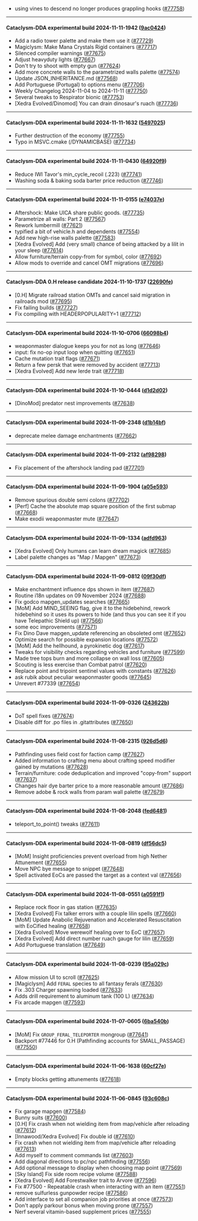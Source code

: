 * using vines to descend no longer produces grappling hooks ([#77758](https://github.com/CleverRaven/Cataclysm-DDA/pull/77758))

---

#### Cataclysm-DDA experimental build 2024-11-11-1942 ([9ac0424](https://github.com/CleverRaven/Cataclysm-DDA/releases/tag/cdda-experimental-2024-11-11-1942))

* Add a radio tower palette and make them use it ([#77729](https://github.com/CleverRaven/Cataclysm-DDA/pull/77729))
* Magiclysm: Make Mana Crystals Rigid containers ([#77717](https://github.com/CleverRaven/Cataclysm-DDA/pull/77717))
* Silenced compiler warnings ([#77675](https://github.com/CleverRaven/Cataclysm-DDA/pull/77675))
* Adjust heavyduty lights ([#77667](https://github.com/CleverRaven/Cataclysm-DDA/pull/77667))
* Don't try to shoot with empty gun ([#77624](https://github.com/CleverRaven/Cataclysm-DDA/pull/77624))
* Add more concrete walls to the parametrized walls palette ([#77574](https://github.com/CleverRaven/Cataclysm-DDA/pull/77574))
* Update JSON_INHERITANCE.md ([#77568](https://github.com/CleverRaven/Cataclysm-DDA/pull/77568))
* Add Portuguese (Portugal) to options menu ([#77706](https://github.com/CleverRaven/Cataclysm-DDA/pull/77706))
* Weekly Changelog 2024-11-04 to 2024-11-11 ([#77750](https://github.com/CleverRaven/Cataclysm-DDA/pull/77750))
* Several tweaks to Respirator bionic ([#77753](https://github.com/CleverRaven/Cataclysm-DDA/pull/77753))
* [Xedra Evolved/Dinomod] You can drain dinosaur's ruach ([#77736](https://github.com/CleverRaven/Cataclysm-DDA/pull/77736))

---

#### Cataclysm-DDA experimental build 2024-11-11-1632 ([5497025](https://github.com/CleverRaven/Cataclysm-DDA/releases/tag/cdda-experimental-2024-11-11-1632))

* Further destruction of the economy ([#77755](https://github.com/CleverRaven/Cataclysm-DDA/pull/77755))
* Typo in MSVC.cmake (/DYNAMICBASE) ([#77734](https://github.com/CleverRaven/Cataclysm-DDA/pull/77734))

---

#### Cataclysm-DDA experimental build 2024-11-11-0430 ([64920f9](https://github.com/CleverRaven/Cataclysm-DDA/releases/tag/cdda-experimental-2024-11-11-0430))

* Reduce IWI Tavor's min_cycle_recoil (.223) ([#77741](https://github.com/CleverRaven/Cataclysm-DDA/pull/77741))
* Washing soda & baking soda barter price reduction ([#77746](https://github.com/CleverRaven/Cataclysm-DDA/pull/77746))

---

#### Cataclysm-DDA experimental build 2024-11-11-0155 ([e74037e](https://github.com/CleverRaven/Cataclysm-DDA/releases/tag/cdda-experimental-2024-11-11-0155))

* Aftershock: Make UICA share public goods. ([#77735](https://github.com/CleverRaven/Cataclysm-DDA/pull/77735))
* Parametrize all walls: Part 2 ([#77567](https://github.com/CleverRaven/Cataclysm-DDA/pull/77567))
* Rework lumbermill ([#77621](https://github.com/CleverRaven/Cataclysm-DDA/pull/77621))
* typified a bit of vehicle.h and dependents ([#77554](https://github.com/CleverRaven/Cataclysm-DDA/pull/77554))
* Add new high-rise walls palette ([#77583](https://github.com/CleverRaven/Cataclysm-DDA/pull/77583))
* [Xedra Evolved] Add (very small) chance of being attacked by a lilit in your sleep ([#77614](https://github.com/CleverRaven/Cataclysm-DDA/pull/77614))
* Allow furniture/terrain copy-from for symbol, color ([#77692](https://github.com/CleverRaven/Cataclysm-DDA/pull/77692))
* Allow mods to override and cancel OMT migrations ([#77696](https://github.com/CleverRaven/Cataclysm-DDA/pull/77696))

---

#### Cataclysm-DDA 0.H release candidate 2024-11-10-1737 ([22690fe](https://github.com/CleverRaven/Cataclysm-DDA/releases/tag/cdda-0.H-2024-11-10-1737))

* [0.H] Migrate railroad station OMTs and cancel said migration in railroads mod ([#77695](https://github.com/CleverRaven/Cataclysm-DDA/pull/77695))
* Fix failing builds ([#77727](https://github.com/CleverRaven/Cataclysm-DDA/pull/77727))
* Fix compiling with HEADERPOPULARITY=1 ([#77712](https://github.com/CleverRaven/Cataclysm-DDA/pull/77712))

---

#### Cataclysm-DDA experimental build 2024-11-10-0706 ([66098b4](https://github.com/CleverRaven/Cataclysm-DDA/releases/tag/cdda-experimental-2024-11-10-0706))

* weaponmaster dialogue keeps you for not as long ([#77646](https://github.com/CleverRaven/Cataclysm-DDA/pull/77646))
* input: fix no-op input loop when quitting ([#77651](https://github.com/CleverRaven/Cataclysm-DDA/pull/77651))
* Cache mutation trait flags ([#77671](https://github.com/CleverRaven/Cataclysm-DDA/pull/77671))
* Return a few persk that were removed by accident ([#77713](https://github.com/CleverRaven/Cataclysm-DDA/pull/77713))
* [Xedra Evolved] Add new Ierde trait ([#77718](https://github.com/CleverRaven/Cataclysm-DDA/pull/77718))

---

#### Cataclysm-DDA experimental build 2024-11-10-0444 ([d1d2d02](https://github.com/CleverRaven/Cataclysm-DDA/releases/tag/cdda-experimental-2024-11-10-0444))

* [DinoMod] predator nest improvements ([#77638](https://github.com/CleverRaven/Cataclysm-DDA/pull/77638))

---

#### Cataclysm-DDA experimental build 2024-11-09-2348 ([d1b14bf](https://github.com/CleverRaven/Cataclysm-DDA/releases/tag/cdda-experimental-2024-11-09-2348))

* deprecate melee damage enchantments ([#77662](https://github.com/CleverRaven/Cataclysm-DDA/pull/77662))

---

#### Cataclysm-DDA experimental build 2024-11-09-2132 ([af98298](https://github.com/CleverRaven/Cataclysm-DDA/releases/tag/cdda-experimental-2024-11-09-2132))

* Fix placement of the aftershock landing pad ([#77701](https://github.com/CleverRaven/Cataclysm-DDA/pull/77701))

---

#### Cataclysm-DDA experimental build 2024-11-09-1904 ([a05e593](https://github.com/CleverRaven/Cataclysm-DDA/releases/tag/cdda-experimental-2024-11-09-1904))

* Remove spurious double semi colons ([#77702](https://github.com/CleverRaven/Cataclysm-DDA/pull/77702))
* [Perf] Cache the absolute map square position of the first submap ([#77668](https://github.com/CleverRaven/Cataclysm-DDA/pull/77668))
* Make exodii weaponmaster mute ([#77647](https://github.com/CleverRaven/Cataclysm-DDA/pull/77647))

---

#### Cataclysm-DDA experimental build 2024-11-09-1334 ([adfd963](https://github.com/CleverRaven/Cataclysm-DDA/releases/tag/cdda-experimental-2024-11-09-1334))

* [Xedra Evolved] Only humans can learn dream magick ([#77685](https://github.com/CleverRaven/Cataclysm-DDA/pull/77685))
* Label palette changes as "Map / Mapgen" ([#77673](https://github.com/CleverRaven/Cataclysm-DDA/pull/77673))

---

#### Cataclysm-DDA experimental build 2024-11-09-0812 ([09f30df](https://github.com/CleverRaven/Cataclysm-DDA/releases/tag/cdda-experimental-2024-11-09-0812))

* Make enchantment influence dps shown in item ([#77687](https://github.com/CleverRaven/Cataclysm-DDA/pull/77687))
* Routine i18n updates on 09 November 2024 ([#77688](https://github.com/CleverRaven/Cataclysm-DDA/pull/77688))
* Fix godco mapgen_updates searches ([#77665](https://github.com/CleverRaven/Cataclysm-DDA/pull/77665))
* [MoM] Add MIND_SEEING flag, give it to the hidebehind, rework hidebehind so it uses its powers to hide (and thus you can see it if you have Telepathic Shield up) ([#77566](https://github.com/CleverRaven/Cataclysm-DDA/pull/77566))
* some eoc improvements ([#77571](https://github.com/CleverRaven/Cataclysm-DDA/pull/77571))
* Fix Dino Dave mapgen_update referencing an obsoleted omt ([#77652](https://github.com/CleverRaven/Cataclysm-DDA/pull/77652))
* Optimize search for possible expansion locations ([#77572](https://github.com/CleverRaven/Cataclysm-DDA/pull/77572))
* [MoM] Add the hellhound, a pyrokinetic dog ([#77617](https://github.com/CleverRaven/Cataclysm-DDA/pull/77617))
* Tweaks for visibility checks regarding vehicles and furniture ([#77599](https://github.com/CleverRaven/Cataclysm-DDA/pull/77599))
* Made tree tops burn and more collapse on wall loss ([#77605](https://github.com/CleverRaven/Cataclysm-DDA/pull/77605))
* Scouting is less exercise than Combat patrol ([#77620](https://github.com/CleverRaven/Cataclysm-DDA/pull/77620))
* Replace point and tripoint sentinel values with constants ([#77626](https://github.com/CleverRaven/Cataclysm-DDA/pull/77626))
* ask rubik about peculiar weaponmaster goods ([#77645](https://github.com/CleverRaven/Cataclysm-DDA/pull/77645))
* Unrevert #77339 ([#77654](https://github.com/CleverRaven/Cataclysm-DDA/pull/77654))

---

#### Cataclysm-DDA experimental build 2024-11-09-0326 ([243622b](https://github.com/CleverRaven/Cataclysm-DDA/releases/tag/cdda-experimental-2024-11-09-0326))

* DoT spell fixes ([#77674](https://github.com/CleverRaven/Cataclysm-DDA/pull/77674))
* Disable diff for .po files in .gitattributes ([#77650](https://github.com/CleverRaven/Cataclysm-DDA/pull/77650))

---

#### Cataclysm-DDA experimental build 2024-11-08-2315 ([926d5d6](https://github.com/CleverRaven/Cataclysm-DDA/releases/tag/cdda-experimental-2024-11-08-2315))

* Pathfinding uses field cost for faction camp ([#77627](https://github.com/CleverRaven/Cataclysm-DDA/pull/77627))
* Added information to crafting menu about crafting speed modifier gained by mutations ([#77628](https://github.com/CleverRaven/Cataclysm-DDA/pull/77628))
* Terrain/furniture: code deduplication and improved "copy-from" support ([#77637](https://github.com/CleverRaven/Cataclysm-DDA/pull/77637))
* Changes hair dye barter price to a more reasonable amount ([#77686](https://github.com/CleverRaven/Cataclysm-DDA/pull/77686))
* Remove adobe & rock walls from param wall palette ([#77679](https://github.com/CleverRaven/Cataclysm-DDA/pull/77679))

---

#### Cataclysm-DDA experimental build 2024-11-08-2048 ([fed6481](https://github.com/CleverRaven/Cataclysm-DDA/releases/tag/cdda-experimental-2024-11-08-2048))

* teleport_to_point() tweaks ([#77611](https://github.com/CleverRaven/Cataclysm-DDA/pull/77611))

---

#### Cataclysm-DDA experimental build 2024-11-08-0819 ([df56dc5](https://github.com/CleverRaven/Cataclysm-DDA/releases/tag/cdda-experimental-2024-11-08-0819))

* [MoM] Insight proficiencies prevent overload from high Nether Attunement ([#77655](https://github.com/CleverRaven/Cataclysm-DDA/pull/77655))
* Move NPC bye message to snippet ([#77648](https://github.com/CleverRaven/Cataclysm-DDA/pull/77648))
* Spell activated EoCs are passed the target as a context val ([#77656](https://github.com/CleverRaven/Cataclysm-DDA/pull/77656))

---

#### Cataclysm-DDA experimental build 2024-11-08-0551 ([a0591f1](https://github.com/CleverRaven/Cataclysm-DDA/releases/tag/cdda-experimental-2024-11-08-0551))

* Replace rock floor in gas station ([#77635](https://github.com/CleverRaven/Cataclysm-DDA/pull/77635))
* [Xedra Evolved] Fix talker errors with a couple lilin spells ([#77660](https://github.com/CleverRaven/Cataclysm-DDA/pull/77660))
* [MoM] Update Anabolic Rejuvenation and Accelerated Resuscitation with EoCified healing ([#77658](https://github.com/CleverRaven/Cataclysm-DDA/pull/77658))
* [Xedra Evolved] Move werewolf healing over to EoC ([#77657](https://github.com/CleverRaven/Cataclysm-DDA/pull/77657))
* [Xedra Evolved] Add direct number ruach gauge for lilin ([#77659](https://github.com/CleverRaven/Cataclysm-DDA/pull/77659))
* Add Portuguese translation ([#77649](https://github.com/CleverRaven/Cataclysm-DDA/pull/77649))

---

#### Cataclysm-DDA experimental build 2024-11-08-0239 ([95a029c](https://github.com/CleverRaven/Cataclysm-DDA/releases/tag/cdda-experimental-2024-11-08-0239))

* Allow mission UI to scroll ([#77625](https://github.com/CleverRaven/Cataclysm-DDA/pull/77625))
* [Magiclysm] Add `FERAL` species to all fantasy ferals ([#77630](https://github.com/CleverRaven/Cataclysm-DDA/pull/77630))
* Fix .303 Charger spawning loaded ([#77633](https://github.com/CleverRaven/Cataclysm-DDA/pull/77633))
* Adds drill requirement to aluminum tank (100 L) ([#77634](https://github.com/CleverRaven/Cataclysm-DDA/pull/77634))
* Fix arcade mapgen ([#77593](https://github.com/CleverRaven/Cataclysm-DDA/pull/77593))

---

#### Cataclysm-DDA experimental build 2024-11-07-0605 ([6ba540b](https://github.com/CleverRaven/Cataclysm-DDA/releases/tag/cdda-experimental-2024-11-07-0605))

* [MoM] Fix `GROUP_FERAL_TELEPORTER` mongroup ([#77641](https://github.com/CleverRaven/Cataclysm-DDA/pull/77641))
* Backport #77446 for 0.H (Pathfinding accounts for SMALL_PASSAGE) ([#77550](https://github.com/CleverRaven/Cataclysm-DDA/pull/77550))

---

#### Cataclysm-DDA experimental build 2024-11-06-1638 ([60cf27e](https://github.com/CleverRaven/Cataclysm-DDA/releases/tag/cdda-experimental-2024-11-06-1638))

* Empty blocks getting attunements ([#77618](https://github.com/CleverRaven/Cataclysm-DDA/pull/77618))

---

#### Cataclysm-DDA experimental build 2024-11-06-0845 ([93c608c](https://github.com/CleverRaven/Cataclysm-DDA/releases/tag/cdda-experimental-2024-11-06-0845))

* Fix garage mapgen ([#77584](https://github.com/CleverRaven/Cataclysm-DDA/pull/77584))
* Bunny suits ([#77600](https://github.com/CleverRaven/Cataclysm-DDA/pull/77600))
* [0.H] Fix crash when not wielding item from map/vehicle after reloading ([#77612](https://github.com/CleverRaven/Cataclysm-DDA/pull/77612))
* [Innawood/Xedra Evolved] Fix double id ([#77610](https://github.com/CleverRaven/Cataclysm-DDA/pull/77610))
* Fix crash when not wielding item from map/vehicle after reloading ([#77613](https://github.com/CleverRaven/Cataclysm-DDA/pull/77613))
* Add myself to comment commands list ([#77603](https://github.com/CleverRaven/Cataclysm-DDA/pull/77603))
* Add diagonal directions to pc/npc pathfinding ([#77556](https://github.com/CleverRaven/Cataclysm-DDA/pull/77556))
* Add optional message to display when choosing map point ([#77569](https://github.com/CleverRaven/Cataclysm-DDA/pull/77569))
* [Sky Island] Fix side room recipe volume ([#77588](https://github.com/CleverRaven/Cataclysm-DDA/pull/77588))
* [Xedra Evolved] Add Forestwalker trait to Arvore ([#77596](https://github.com/CleverRaven/Cataclysm-DDA/pull/77596))
* Fix #77500 - Repeatable crash when interacting with an item ([#77551](https://github.com/CleverRaven/Cataclysm-DDA/pull/77551))
* remove sulfurless gunpowder recipe ([#77586](https://github.com/CleverRaven/Cataclysm-DDA/pull/77586))
* Add interface to set all companion job priorities at once ([#77573](https://github.com/CleverRaven/Cataclysm-DDA/pull/77573))
* Don't apply parkour bonus when moving prone ([#77557](https://github.com/CleverRaven/Cataclysm-DDA/pull/77557))
* Nerf several vitamin-based supplement prices ([#77555](https://github.com/CleverRaven/Cataclysm-DDA/pull/77555))
